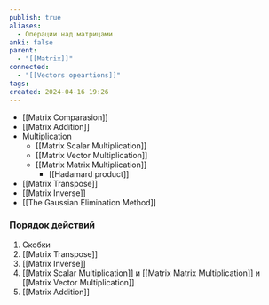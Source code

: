 ```yaml
---
publish: true
aliases:
  - Операции над матрицами
anki: false
parent:
  - "[[Matrix]]"
connected:
  - "[[Vectors opeartions]]"
tags: 
created: 2024-04-16 19:26
---
```


- [[Matrix Comparasion]]
- [[Matrix Addition]]
- Multiplication
	- [[Matrix Scalar Multiplication]]
	- [[Matrix Vector Multiplication]]
	- [[Matrix Matrix Multiplication]]
		- [[Hadamard product]]
- [[Matrix Transpose]]
- [[Matrix Inverse]]
- [[The Gaussian Elimination Method]]




### Порядок действий
1. Скобки
2. [[Matrix Transpose]]
3. [[Matrix Inverse]]
4. [[Matrix Scalar Multiplication]] и [[Matrix Matrix Multiplication]] и [[Matrix Vector Multiplication]]
5. [[Matrix Addition]]



